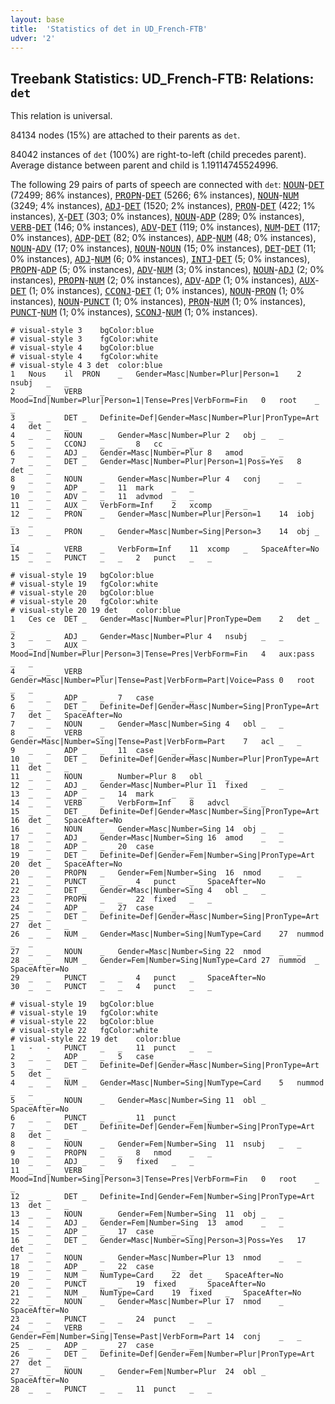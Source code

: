 ```yaml
---
layout: base
title:  'Statistics of det in UD_French-FTB'
udver: '2'
---
```


## Treebank Statistics: UD_French-FTB: Relations: `det`

This relation is universal.

84134 nodes (15%) are attached to their parents as `det`.

84042 instances of `det` (100%) are right-to-left (child precedes parent).
Average distance between parent and child is 1.19114745524996.

The following 29 pairs of parts of speech are connected with `det`: <tt><a href="fr_ftb-pos-NOUN.html">NOUN</a></tt>-<tt><a href="fr_ftb-pos-DET.html">DET</a></tt> (72499; 86% instances), <tt><a href="fr_ftb-pos-PROPN.html">PROPN</a></tt>-<tt><a href="fr_ftb-pos-DET.html">DET</a></tt> (5266; 6% instances), <tt><a href="fr_ftb-pos-NOUN.html">NOUN</a></tt>-<tt><a href="fr_ftb-pos-NUM.html">NUM</a></tt> (3249; 4% instances), <tt><a href="fr_ftb-pos-ADJ.html">ADJ</a></tt>-<tt><a href="fr_ftb-pos-DET.html">DET</a></tt> (1520; 2% instances), <tt><a href="fr_ftb-pos-PRON.html">PRON</a></tt>-<tt><a href="fr_ftb-pos-DET.html">DET</a></tt> (422; 1% instances), <tt><a href="fr_ftb-pos-X.html">X</a></tt>-<tt><a href="fr_ftb-pos-DET.html">DET</a></tt> (303; 0% instances), <tt><a href="fr_ftb-pos-NOUN.html">NOUN</a></tt>-<tt><a href="fr_ftb-pos-ADP.html">ADP</a></tt> (289; 0% instances), <tt><a href="fr_ftb-pos-VERB.html">VERB</a></tt>-<tt><a href="fr_ftb-pos-DET.html">DET</a></tt> (146; 0% instances), <tt><a href="fr_ftb-pos-ADV.html">ADV</a></tt>-<tt><a href="fr_ftb-pos-DET.html">DET</a></tt> (119; 0% instances), <tt><a href="fr_ftb-pos-NUM.html">NUM</a></tt>-<tt><a href="fr_ftb-pos-DET.html">DET</a></tt> (117; 0% instances), <tt><a href="fr_ftb-pos-ADP.html">ADP</a></tt>-<tt><a href="fr_ftb-pos-DET.html">DET</a></tt> (82; 0% instances), <tt><a href="fr_ftb-pos-ADP.html">ADP</a></tt>-<tt><a href="fr_ftb-pos-NUM.html">NUM</a></tt> (48; 0% instances), <tt><a href="fr_ftb-pos-NOUN.html">NOUN</a></tt>-<tt><a href="fr_ftb-pos-ADV.html">ADV</a></tt> (17; 0% instances), <tt><a href="fr_ftb-pos-NOUN.html">NOUN</a></tt>-<tt><a href="fr_ftb-pos-NOUN.html">NOUN</a></tt> (15; 0% instances), <tt><a href="fr_ftb-pos-DET.html">DET</a></tt>-<tt><a href="fr_ftb-pos-DET.html">DET</a></tt> (11; 0% instances), <tt><a href="fr_ftb-pos-ADJ.html">ADJ</a></tt>-<tt><a href="fr_ftb-pos-NUM.html">NUM</a></tt> (6; 0% instances), <tt><a href="fr_ftb-pos-INTJ.html">INTJ</a></tt>-<tt><a href="fr_ftb-pos-DET.html">DET</a></tt> (5; 0% instances), <tt><a href="fr_ftb-pos-PROPN.html">PROPN</a></tt>-<tt><a href="fr_ftb-pos-ADP.html">ADP</a></tt> (5; 0% instances), <tt><a href="fr_ftb-pos-ADV.html">ADV</a></tt>-<tt><a href="fr_ftb-pos-NUM.html">NUM</a></tt> (3; 0% instances), <tt><a href="fr_ftb-pos-NOUN.html">NOUN</a></tt>-<tt><a href="fr_ftb-pos-ADJ.html">ADJ</a></tt> (2; 0% instances), <tt><a href="fr_ftb-pos-PROPN.html">PROPN</a></tt>-<tt><a href="fr_ftb-pos-NUM.html">NUM</a></tt> (2; 0% instances), <tt><a href="fr_ftb-pos-ADV.html">ADV</a></tt>-<tt><a href="fr_ftb-pos-ADP.html">ADP</a></tt> (1; 0% instances), <tt><a href="fr_ftb-pos-AUX.html">AUX</a></tt>-<tt><a href="fr_ftb-pos-DET.html">DET</a></tt> (1; 0% instances), <tt><a href="fr_ftb-pos-CCONJ.html">CCONJ</a></tt>-<tt><a href="fr_ftb-pos-DET.html">DET</a></tt> (1; 0% instances), <tt><a href="fr_ftb-pos-NOUN.html">NOUN</a></tt>-<tt><a href="fr_ftb-pos-PRON.html">PRON</a></tt> (1; 0% instances), <tt><a href="fr_ftb-pos-NOUN.html">NOUN</a></tt>-<tt><a href="fr_ftb-pos-PUNCT.html">PUNCT</a></tt> (1; 0% instances), <tt><a href="fr_ftb-pos-PRON.html">PRON</a></tt>-<tt><a href="fr_ftb-pos-NUM.html">NUM</a></tt> (1; 0% instances), <tt><a href="fr_ftb-pos-PUNCT.html">PUNCT</a></tt>-<tt><a href="fr_ftb-pos-NUM.html">NUM</a></tt> (1; 0% instances), <tt><a href="fr_ftb-pos-SCONJ.html">SCONJ</a></tt>-<tt><a href="fr_ftb-pos-NUM.html">NUM</a></tt> (1; 0% instances).


~~~ conllu
# visual-style 3	bgColor:blue
# visual-style 3	fgColor:white
# visual-style 4	bgColor:blue
# visual-style 4	fgColor:white
# visual-style 4 3 det	color:blue
1	Nous	il	PRON	_	Gender=Masc|Number=Plur|Person=1	2	nsubj	_	_
2	_	_	VERB	_	Mood=Ind|Number=Plur|Person=1|Tense=Pres|VerbForm=Fin	0	root	_	_
3	_	_	DET	_	Definite=Def|Gender=Masc|Number=Plur|PronType=Art	4	det	_	_
4	_	_	NOUN	_	Gender=Masc|Number=Plur	2	obj	_	_
5	_	_	CCONJ	_	_	8	cc	_	_
6	_	_	ADJ	_	Gender=Masc|Number=Plur	8	amod	_	_
7	_	_	DET	_	Gender=Masc|Number=Plur|Person=1|Poss=Yes	8	det	_	_
8	_	_	NOUN	_	Gender=Masc|Number=Plur	4	conj	_	_
9	_	_	ADP	_	_	11	mark	_	_
10	_	_	ADV	_	_	11	advmod	_	_
11	_	_	AUX	_	VerbForm=Inf	2	xcomp	_	_
12	_	_	PRON	_	Gender=Masc|Number=Plur|Person=1	14	iobj	_	_
13	_	_	PRON	_	Gender=Masc|Number=Sing|Person=3	14	obj	_	_
14	_	_	VERB	_	VerbForm=Inf	11	xcomp	_	SpaceAfter=No
15	_	_	PUNCT	_	_	2	punct	_	_

~~~


~~~ conllu
# visual-style 19	bgColor:blue
# visual-style 19	fgColor:white
# visual-style 20	bgColor:blue
# visual-style 20	fgColor:white
# visual-style 20 19 det	color:blue
1	Ces	ce	DET	_	Gender=Masc|Number=Plur|PronType=Dem	2	det	_	_
2	_	_	ADJ	_	Gender=Masc|Number=Plur	4	nsubj	_	_
3	_	_	AUX	_	Mood=Ind|Number=Plur|Person=3|Tense=Pres|VerbForm=Fin	4	aux:pass	_	_
4	_	_	VERB	_	Gender=Masc|Number=Plur|Tense=Past|VerbForm=Part|Voice=Pass	0	root	_	_
5	_	_	ADP	_	_	7	case	_	_
6	_	_	DET	_	Definite=Def|Gender=Masc|Number=Sing|PronType=Art	7	det	_	SpaceAfter=No
7	_	_	NOUN	_	Gender=Masc|Number=Sing	4	obl	_	_
8	_	_	VERB	_	Gender=Masc|Number=Sing|Tense=Past|VerbForm=Part	7	acl	_	_
9	_	_	ADP	_	_	11	case	_	_
10	_	_	DET	_	Definite=Def|Gender=Masc|Number=Plur|PronType=Art	11	det	_	_
11	_	_	NOUN	_	Number=Plur	8	obl	_	_
12	_	_	ADJ	_	Gender=Masc|Number=Plur	11	fixed	_	_
13	_	_	ADP	_	_	14	mark	_	_
14	_	_	VERB	_	VerbForm=Inf	8	advcl	_	_
15	_	_	DET	_	Definite=Def|Gender=Masc|Number=Sing|PronType=Art	16	det	_	SpaceAfter=No
16	_	_	NOUN	_	Gender=Masc|Number=Sing	14	obj	_	_
17	_	_	ADJ	_	Gender=Masc|Number=Sing	16	amod	_	_
18	_	_	ADP	_	_	20	case	_	_
19	_	_	DET	_	Definite=Def|Gender=Fem|Number=Sing|PronType=Art	20	det	_	SpaceAfter=No
20	_	_	PROPN	_	Gender=Fem|Number=Sing	16	nmod	_	_
21	_	_	PUNCT	_	_	4	punct	_	SpaceAfter=No
22	_	_	DET	_	Gender=Masc|Number=Sing	4	obl	_	_
23	_	_	PROPN	_	_	22	fixed	_	_
24	_	_	ADP	_	_	27	case	_	_
25	_	_	DET	_	Definite=Def|Gender=Masc|Number=Sing|PronType=Art	27	det	_	_
26	_	_	NUM	_	Gender=Masc|Number=Sing|NumType=Card	27	nummod	_	_
27	_	_	NOUN	_	Gender=Masc|Number=Sing	22	nmod	_	_
28	_	_	NUM	_	Gender=Fem|Number=Sing|NumType=Card	27	nummod	_	SpaceAfter=No
29	_	_	PUNCT	_	_	4	punct	_	SpaceAfter=No
30	_	_	PUNCT	_	_	4	punct	_	_

~~~


~~~ conllu
# visual-style 19	bgColor:blue
# visual-style 19	fgColor:white
# visual-style 22	bgColor:blue
# visual-style 22	fgColor:white
# visual-style 22 19 det	color:blue
1	-	-	PUNCT	_	_	11	punct	_	_
2	_	_	ADP	_	_	5	case	_	_
3	_	_	DET	_	Definite=Def|Gender=Masc|Number=Sing|PronType=Art	5	det	_	_
4	_	_	NUM	_	Gender=Masc|Number=Sing|NumType=Card	5	nummod	_	_
5	_	_	NOUN	_	Gender=Masc|Number=Sing	11	obl	_	SpaceAfter=No
6	_	_	PUNCT	_	_	11	punct	_	_
7	_	_	DET	_	Definite=Def|Gender=Fem|Number=Sing|PronType=Art	8	det	_	_
8	_	_	NOUN	_	Gender=Fem|Number=Sing	11	nsubj	_	_
9	_	_	PROPN	_	_	8	nmod	_	_
10	_	_	ADJ	_	_	9	fixed	_	_
11	_	_	VERB	_	Mood=Ind|Number=Sing|Person=3|Tense=Pres|VerbForm=Fin	0	root	_	_
12	_	_	DET	_	Definite=Ind|Gender=Fem|Number=Sing|PronType=Art	13	det	_	_
13	_	_	NOUN	_	Gender=Fem|Number=Sing	11	obj	_	_
14	_	_	ADJ	_	Gender=Fem|Number=Sing	13	amod	_	_
15	_	_	ADP	_	_	17	case	_	_
16	_	_	DET	_	Gender=Masc|Number=Sing|Person=3|Poss=Yes	17	det	_	_
17	_	_	NOUN	_	Gender=Masc|Number=Plur	13	nmod	_	_
18	_	_	ADP	_	_	22	case	_	_
19	_	_	NUM	_	NumType=Card	22	det	_	SpaceAfter=No
20	_	_	PUNCT	_	_	19	fixed	_	SpaceAfter=No
21	_	_	NUM	_	NumType=Card	19	fixed	_	SpaceAfter=No
22	_	_	NOUN	_	Gender=Masc|Number=Plur	17	nmod	_	SpaceAfter=No
23	_	_	PUNCT	_	_	24	punct	_	_
24	_	_	VERB	_	Gender=Fem|Number=Sing|Tense=Past|VerbForm=Part	14	conj	_	_
25	_	_	ADP	_	_	27	case	_	_
26	_	_	DET	_	Definite=Def|Gender=Fem|Number=Plur|PronType=Art	27	det	_	_
27	_	_	NOUN	_	Gender=Fem|Number=Plur	24	obl	_	SpaceAfter=No
28	_	_	PUNCT	_	_	11	punct	_	_

~~~


